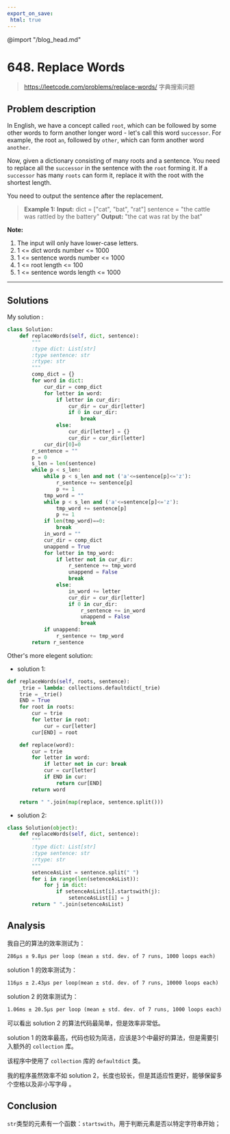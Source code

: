```yaml
---
export_on_save:
 html: true
---
```

@import "/blog_head.md"

# 648. Replace Words
> <https://leetcode.com/problems/replace-words/>
字典搜索问题
## Problem description

In English, we have a concept called `root`, which can be followed by some other words to form another longer word - let's call this word `successor`. For example, the root `an`, followed by `other`, which can form another word `another`.

Now, given a dictionary consisting of many roots and a sentence. You need to replace all the `successor` in the sentence with the `root` forming it. If a `successor` has many `roots` can form it, replace it with the root with the shortest length.

You need to output the sentence after the replacement.

> **Example 1:**
**Input:** dict = ["cat", "bat", "rat"]
sentence = "the cattle was rattled by the battery"
**Output:** "the cat was rat by the bat"

**Note:**
1. The input will only have lower-case letters.
1. 1 <= dict words number <= 1000
1. 1 <= sentence words number <= 1000
1. 1 <= root length <= 100
1. 1 <= sentence words length <= 1000

---

## Solutions

My solution :
```python {.line-numbers}
class Solution:
    def replaceWords(self, dict, sentence):
        """
        :type dict: List[str]
        :type sentence: str
        :rtype: str
        """
        comp_dict = {}
        for word in dict:
            cur_dir = comp_dict
            for letter in word:
                if letter in cur_dir:
                    cur_dir = cur_dir[letter]
                    if 0 in cur_dir:
                        break
                else:
                    cur_dir[letter] = {}
                    cur_dir = cur_dir[letter]
            cur_dir[0]=0
        r_sentence = ""
        p = 0
        s_len = len(sentence)
        while p < s_len:
            while p < s_len and not ('a'<=sentence[p]<='z'):
                r_sentence += sentence[p]
                p += 1
            tmp_word = ""
            while p < s_len and ('a'<=sentence[p]<='z'):
                tmp_word += sentence[p]
                p += 1
            if len(tmp_word)==0:
                break
            in_word = ""
            cur_dir = comp_dict
            unappend = True
            for letter in tmp_word:
                if letter not in cur_dir:
                    r_sentence += tmp_word
                    unappend = False
                    break
                else:
                    in_word += letter
                    cur_dir = cur_dir[letter]
                    if 0 in cur_dir:
                        r_sentence += in_word
                        unappend = False
                        break
            if unappend:
                r_sentence += tmp_word
        return r_sentence
```

Other's more elegent solution:

- solution 1:

```python {.line-numbers}
def replaceWords(self, roots, sentence):
    _trie = lambda: collections.defaultdict(_trie)
    trie = _trie()
    END = True
    for root in roots:
        cur = trie
        for letter in root:
            cur = cur[letter]
        cur[END] = root

    def replace(word):
        cur = trie
        for letter in word:
            if letter not in cur: break
            cur = cur[letter]
            if END in cur:
                return cur[END]
        return word

    return " ".join(map(replace, sentence.split()))
```

- solution 2:
```python
class Solution(object):
    def replaceWords(self, dict, sentence):
        """
        :type dict: List[str]
        :type sentence: str
        :rtype: str
        """
        setenceAsList = sentence.split(" ")
        for i in range(len(setenceAsList)):
            for j in dict:
                if setenceAsList[i].startswith(j):
                    setenceAsList[i] = j
        return " ".join(setenceAsList)
```

## Analysis

我自己的算法的效率测试为：
```
286µs ± 9.8µs per loop (mean ± std. dev. of 7 runs, 1000 loops each)
```

solution 1 的效率测试为：
```
116µs ± 2.43µs per loop(mean ± std. dev. of 7 runs, 10000 loops each)
```

solution 2 的效率测试为：
```
1.06ms ± 20.5µs per loop (mean ± std. dev. of 7 runs, 1000 loops each)
```

可以看出 solution 2 的算法代码最简单，但是效率非常低。

solution 1 的效率最高，代码也较为简洁，应该是3个中最好的算法，但是需要引入额外的 `collection` 库。

该程序中使用了 `collection` 库的 `defaultdict` 类。

我的程序虽然效率不如 solution 2，长度也较长，但是其适应性更好，能够保留多个空格以及非小写字母 。

## Conclusion

`str`类型的元素有一个函数：`startswith`，用于判断元素是否以特定字符串开始；

